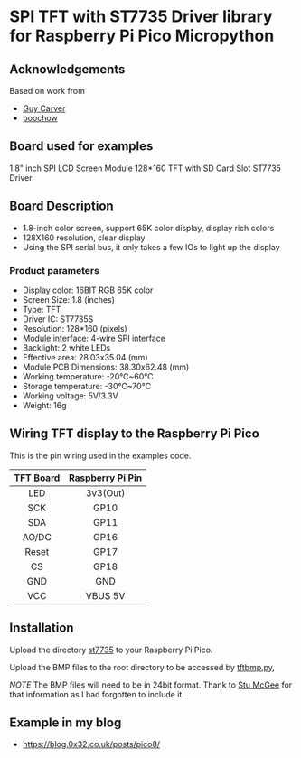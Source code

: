 # SPI TFT with ST7735 Driver library for Raspberry Pi Pico Micropython

## Acknowledgements

Based on work from

* [Guy Carver](https://github.com/GuyCarver)
* [boochow](https://github.com/boochow)


## Board used for examples

1.8" inch SPI LCD Screen Module 128*160 TFT with SD Card Slot ST7735 Driver

## Board Description

* 1.8-inch color screen, support 65K color display, display rich colors
* 128X160 resolution, clear display
* Using the SPI serial bus, it only takes a few IOs to light up the display


### Product parameters

* Display color: 16BIT RGB 65K color
* Screen Size: 1.8 (inches)
* Type: TFT
* Driver IC: ST7735S
* Resolution: 128*160 (pixels)
* Module interface: 4-wire SPI interface
* Backlight: 2 white LEDs
* Effective area: 28.03x35.04 (mm)
* Module PCB Dimensions: 38.30x62.48 (mm)
* Working temperature: -20℃~60℃
* Storage temperature: -30℃~70℃
* Working voltage: 5V/3.3V
* Weight: 16g

## Wiring TFT display to the Raspberry Pi Pico

This is the pin wiring used in the examples code.

| TFT Board | Raspberry Pi Pin |
|:--------:|:-------------:|
| LED | 3v3(Out)|
| SCK | GP10 |
| SDA | GP11 |
| AO/DC | GP16 |
| Reset | GP17 |
| CS | GP18 |
| GND | GND |
| VCC | VBUS 5V |

## Installation 

Upload the directory [st7735](st7735) to your Raspberry Pi Pico.

Upload the BMP files to the root directory to be accessed by [tftbmp.py](tftbmp.py), 

*NOTE* The BMP files will need to be in 24bit format. Thank to [Stu McGee](https://github.com/StuMunsonMcGee) for that information as I had forgotten to include it.

## Example in my blog

* https://blog.0x32.co.uk/posts/pico8/

